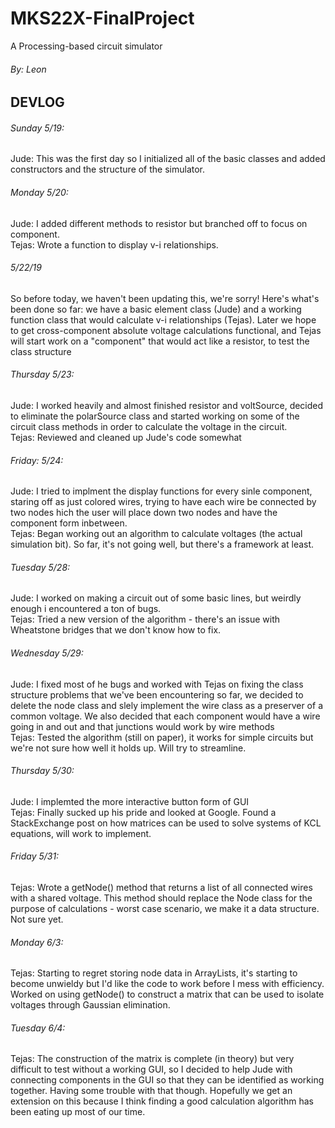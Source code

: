 # MKS22X-FinalProject  
A Processing-based circuit simulator  

###### By: Leon  

## DEVLOG  

###### Sunday 5/19:  
Jude: This was the first day so I initialized all of the basic classes and added constructors and the structure of the simulator.  


###### Monday 5/20:  
Jude: I added different methods to resistor but branched off to focus on component.  
Tejas: Wrote a function to display v-i relationships.  

###### 5/22/19  
So before today, we haven't been updating this, we're sorry! Here's what's
been done so far: we have a basic element class (Jude) and a working function
class that would calculate v-i relationships (Tejas). Later we hope to get
cross-component absolute voltage calculations functional, and Tejas will start
work on a "component" that would act like a resistor, to test the class
structure  


###### Thursday 5/23:  
Jude: I worked heavily and almost finished resistor and voltSource, decided to eliminate the polarSource class and started working on some of the circuit class methods in order to calculate the voltage in the circuit.  
Tejas: Reviewed and cleaned up Jude's code somewhat  


###### Friday: 5/24:  
Jude: I tried to implment the display functions for every sinle component, staring off as just colored wires, trying to have each wire be connected by two nodes hich the user will place down two nodes and have the component form inbetween.  
Tejas: Began working out an algorithm to calculate voltages (the actual simulation bit). So far, it's not going well, but there's a framework at least.  

###### Tuesday 5/28:  
Jude: I worked on making a circuit out of some basic lines, but weirdly enough i encountered a ton of bugs.  
Tejas: Tried a new version of the algorithm - there's an issue with Wheatstone bridges that we don't know how to fix.  

###### Wednesday 5/29:  
Jude: I fixed most of he bugs and worked with Tejas on fixing the class structure problems that we've been encountering so far, we decided to delete the node class and slely implement the wire class as a preserver of a common voltage. We also decided that each component would have a wire going in and out and that junctions would work by wire methods  
Tejas: Tested the algorithm (still on paper), it works for simple circuits but we're not sure how well it holds up. Will try to streamline.  


###### Thursday 5/30:  
Jude: I implemted the more interactive button form of GUI  
Tejas: Finally sucked up his pride and looked at Google. Found a StackExchange post on how matrices can be used to solve systems of KCL equations, will work to implement.  

###### Friday 5/31:  
Tejas: Wrote a getNode() method that returns a list of all connected wires with a shared voltage. This method should replace the Node class for the purpose of calculations - worst case scenario, we make it a data structure. Not sure yet.  

###### Monday 6/3:  
Tejas: Starting to regret storing node data in ArrayLists, it's starting to become unwieldy but I'd like the code to work before I mess with efficiency. Worked on using getNode() to construct a matrix that can be used to isolate voltages through Gaussian elimination.  

###### Tuesday 6/4:  
Tejas: The construction of the matrix is complete (in theory) but very difficult to test without a working GUI, so I decided to help Jude with connecting components in the GUI so that they can be identified as working together. Having some trouble with that though. Hopefully we get an extension on this because I think finding a good calculation algorithm has been eating up most of our time.  
